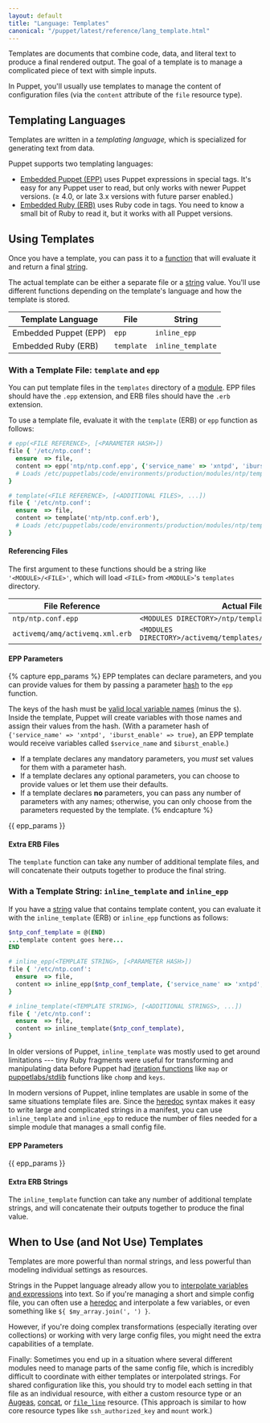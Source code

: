 ```yaml
---
layout: default
title: "Language: Templates"
canonical: "/puppet/latest/reference/lang_template.html"
---
```


[interpolate]: ./lang_data_string.html#interpolation
[heredoc]: ./lang_data_string.html#heredocs
[augeas]: /guides/augeas.html
[concat]: https://forge.puppetlabs.com/puppetlabs/concat
[file_line]: https://forge.puppetlabs.com/puppetlabs/stdlib
[functions]: ./lang_functions.html
[epp]: ./lang_template_epp.html
[erb]: ./lang_template_erb.html
[module]: ./modules_fundamentals.html
[string]: ./lang_data_string.html
[hash]: ./lang_data_hash.html
[valid local variable names]: ./lang_reserved.html#variables
[heredoc]: ./lang_data_string.html#heredocs
[iteration functions]: ./lang_iteration.html
[stdlib]: https://forge.puppetlabs.com/puppetlabs/stdlib

Templates are documents that combine code, data, and literal text to produce a final rendered output. The goal of a template is to manage a complicated piece of text with simple inputs.

In Puppet, you'll usually use templates to manage the content of configuration files (via the `content` attribute of the `file` resource type).

## Templating Languages

Templates are written in a _templating language,_ which is specialized for generating text from data.

Puppet supports two templating languages:

* [Embedded Puppet (EPP)][epp] uses Puppet expressions in special tags. It's easy for any Puppet user to read, but only works with newer Puppet versions. (≥ 4.0, or late 3.x versions with future parser enabled.)
* [Embedded Ruby (ERB)][erb] uses Ruby code in tags. You need to know a small bit of Ruby to read it, but it works with all Puppet versions.

## Using Templates

Once you have a template, you can pass it to a [function][functions] that will evaluate it and return a final [string][].

The actual template can be either a separate file or a [string][] value. You'll use different functions depending on the template's language and how the template is stored.

Template Language     | File       | String
----------------------|------------|------------------
Embedded Puppet (EPP) | `epp`      | `inline_epp`
Embedded Ruby (ERB)   | `template` | `inline_template`

### With a Template File: `template` and `epp`

You can put template files in the `templates` directory of a [module][]. EPP files should have the `.epp` extension, and ERB files should have the `.erb` extension.

To use a template file, evaluate it with the `template` (ERB) or `epp` function as follows:

~~~ ruby
# epp(<FILE REFERENCE>, [<PARAMETER HASH>])
file { '/etc/ntp.conf':
  ensure  => file,
  content => epp('ntp/ntp.conf.epp', {'service_name' => 'xntpd', 'iburst_enable' => true}),
  # Loads /etc/puppetlabs/code/environments/production/modules/ntp/templates/ntp.conf.epp
}

# template(<FILE REFERENCE>, [<ADDITIONAL FILES>, ...])
file { '/etc/ntp.conf':
  ensure  => file,
  content => template('ntp/ntp.conf.erb'),
  # Loads /etc/puppetlabs/code/environments/production/modules/ntp/templates/ntp.conf.erb
}
~~~

#### Referencing Files

The first argument to these functions should be a string like `'<MODULE>/<FILE>'`, which will load `<FILE>` from `<MODULE>`'s `templates` directory.

File Reference                  | Actual File
--------------------------------|---------------------------------------------------------------
`ntp/ntp.conf.epp`              | `<MODULES DIRECTORY>/ntp/templates/ntp.conf.epp`
`activemq/amq/activemq.xml.erb` | `<MODULES DIRECTORY>/activemq/templates/amq/activemq.xml.erb`

#### EPP Parameters

{% capture epp_params %}
EPP templates can declare parameters, and you can provide values for them by passing a parameter [hash][] to the `epp` function.

The keys of the hash must be [valid local variable names][] (minus the `$`). Inside the template, Puppet will create variables with those names and assign their values from the hash. (With a parameter hash of `{'service_name' => 'xntpd', 'iburst_enable' => true}`, an EPP template would receive variables called `$service_name` and `$iburst_enable`.)

* If a template declares any mandatory parameters, you _must_ set values for them with a parameter hash.
* If a template declares any optional parameters, you can choose to provide values or let them use their defaults.
* If a template declares **no** parameters, you can pass any number of parameters with any names; otherwise, you can only choose from the parameters requested by the template.
{% endcapture %}

{{ epp_params }}

#### Extra ERB Files

The `template` function can take any number of additional template files, and will concatenate their outputs together to produce the final string.


### With a Template String: `inline_template` and `inline_epp`

If you have a [string][] value that contains template content, you can evaluate it with the `inline_template` (ERB) or `inline_epp` functions as follows:

~~~ ruby
$ntp_conf_template = @(END)
...template content goes here...
END

# inline_epp(<TEMPLATE STRING>, [<PARAMETER HASH>])
file { '/etc/ntp.conf':
  ensure  => file,
  content => inline_epp($ntp_conf_template, {'service_name' => 'xntpd', 'iburst_enable' => true}),
}

# inline_template(<TEMPLATE STRING>, [<ADDITIONAL STRINGS>, ...])
file { '/etc/ntp.conf':
  ensure  => file,
  content => inline_template($ntp_conf_template),
}
~~~

In older versions of Puppet, `inline_template` was mostly used to get around limitations --- tiny Ruby fragments were useful for transforming and manipulating data before Puppet had [iteration functions][] like `map` or [puppetlabs/stdlib][stdlib] functions like `chomp` and `keys`.

In modern versions of Puppet, inline templates are usable in some of the same situations template files are. Since the [heredoc][] syntax makes it easy to write large and complicated strings in a manifest, you can use `inline_template` and `inline_epp` to reduce the number of files needed for a simple module that manages a small config file.


#### EPP Parameters

{{ epp_params }}

#### Extra ERB Strings

The `inline_template` function can take any number of additional template strings, and will concatenate their outputs together to produce the final value.


## When to Use (and Not Use) Templates

Templates are more powerful than normal strings, and less powerful than modeling individual settings as resources.

Strings in the Puppet language already allow you to [interpolate variables and expressions][interpolate] into text. So if you're managing a short and simple config file, you can often use a [heredoc][] and interpolate a few variables, or even something like `${ $my_array.join(', ') }`.

However, if you're doing complex transformations (especially iterating over collections) or working with very large config files, you might need the extra capabilities of a template.

Finally: Sometimes you end up in a situation where several different modules need to manage parts of the same config file, which is incredibly difficult to coordinate with either templates or interpolated strings. For shared configuration like this, you should try to model each setting in that file as an individual resource, with either a custom resource type or an [Augeas][], [concat][], or [`file_line`][file_line] resource. (This approach is similar to how core resource types like `ssh_authorized_key` and `mount` work.)


